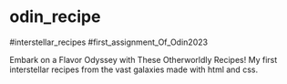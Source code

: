# odin_recipe
#interstellar_recipes
#first_assignment_Of_Odin2023

Embark on a Flavor Odyssey with These Otherworldly Recipes!
My first interstellar recipes from the vast galaxies made with html and css.
